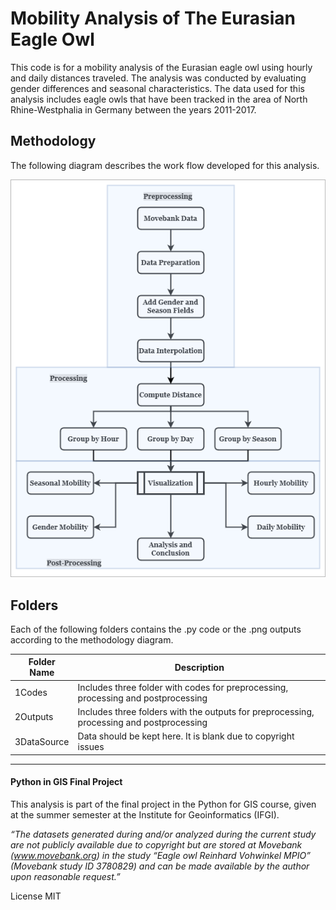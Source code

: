 # Mobility Analysis of The Eurasian Eagle Owl 

This code is for a mobility analysis of the Eurasian eagle owl using hourly and daily distances traveled. 
The analysis was conducted by evaluating gender differences and seasonal characteristics. 
The data used for this analysis includes eagle owls that have been tracked in the area of North Rhine-Westphalia in Germany between the years 2011-2017. 

## Methodology

The following diagram describes the work flow developed for this analysis.

![Methodology Diagram](https://github.com/Einavg7/PIG_FinalProject/blob/master/Method_PIG.png?raw=true)

## Folders

Each of the following folders contains the .py code or the .png outputs according to the methodology diagram. 

| Folder Name           | Description  | 
| -------------         |------------- | 
| 1Codes         |Includes three folder with codes for preprocessing, processing and postprocessing               |      |
| 2Outputs |Includes three folders with the outputs for preprocessing, processing and postprocessing               |       |
| 3DataSource            |Data should be kept here. It is blank due to copyright issues               |        |



---
#### Python in GIS Final Project
This analysis is part of the final project in the Python for GIS course, given at the summer semester at the Institute for Geoinformatics (IFGI).  

*“The datasets generated during and/or analyzed during the current study are not publicly available due to copyright but are stored at Movebank (www.movebank.org) in the study “Eagle owl Reinhard Vohwinkel MPIO” (Movebank study ID 3780829) and can be made available by the author upon reasonable request.”*

License MIT
